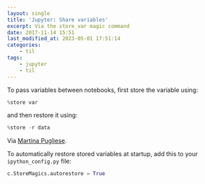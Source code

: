 ```yaml
---
layout: single
title: 'Jupyter: Share variables'
excerpt: Via the store_var magic command
date: 2017-11-14 15:51
last_modified_at: 2023-05-01 17:51:14
categories:
    - til
tags:
    - jupyter
    - til
---
```


To pass variables between notebooks, first store the variable using:

```python
%store var
```

and then restore it using:

```python
%store -r data
```

Via [Martina Pugliese](https://web.archive.org/web/20200915133315/https://martinapugliese.github.io/tech/jupyter-customise/).

To automatically restore stored variables at startup, add this to your `ipython_config.py` file:

```python
c.StoreMagics.autorestore = True
```
